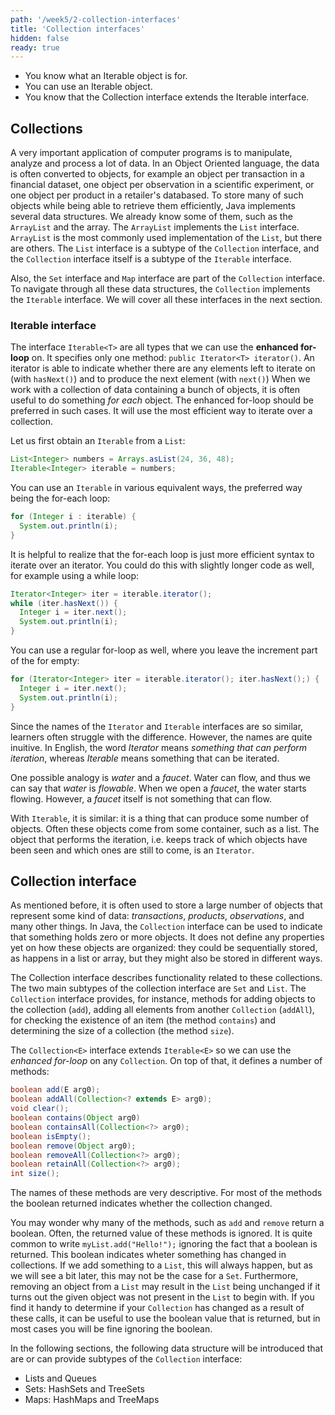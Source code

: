 ```yaml
---
path: '/week5/2-collection-interfaces'
title: 'Collection interfaces'
hidden: false
ready: true
---
```


<text-box variant='learningObjectives' name='Learning Objectives'>

- You know what an Iterable object is for.
- You can use an Iterable object.
- You know that the Collection interface extends the Iterable interface.

</text-box>

## Collections
A very important application of computer programs is to manipulate, analyze and process a lot of data.
In an Object Oriented language, the data is often converted to objects, for example an object per
transaction in a financial dataset, one object per observation in a scientific experiment, or
one object per product in a retailer's databased.
To store many of such objects while being able to retrieve them efficiently,
Java implements several data structures. We already know some of them, such as the
`ArrayList` and the array. The `ArrayList` implements the `List` interface.
`ArrayList` is the most commonly used implementation of the `List`, but there are others.
The `List` interface is a subtype of the `Collection` interface, and the `Collection`
interface itself is a subtype of the `Iterable` interface.

Also, the `Set` interface and `Map` interface are part of the `Collection` interface. To navigate through all these data structures, the `Collection` implements the `Iterable` interface. We will cover all these interfaces in the next section.

### Iterable interface
The interface `Iterable<T>` are all types that we can use the **enhanced for-loop** on.
It specifies only one method: `public Iterator<T> iterator()`.
An iterator is able to indicate whether there are any elements left to iterate on (with `hasNext()`) and to produce the next element (with `next()`)
When we work with a collection of data containing a bunch of objects, it is often useful to do something _for each_ object.
The enhanced for-loop should be preferred in such cases. It will use the most efficient way to iterate over a collection.

Let us first obtain an `Iterable` from a `List`:
```java
List<Integer> numbers = Arrays.asList(24, 36, 48);
Iterable<Integer> iterable = numbers;
```

You can use an `Iterable` in various equivalent ways, the preferred way being the
for-each loop:

```java
for (Integer i : iterable) {
  System.out.println(i);
}
```

It is helpful to realize that the for-each loop is just more efficient syntax to
iterate over an iterator. You could do this with slightly longer code as well,
for example using a while loop:
```java
Iterator<Integer> iter = iterable.iterator();
while (iter.hasNext()) {
  Integer i = iter.next();
  System.out.println(i);
}
```

You can use a regular for-loop as well, where you leave the increment part of the
for empty:
```java
for (Iterator<Integer> iter = iterable.iterator(); iter.hasNext();) {
  Integer i = iter.next();
  System.out.println(i);
}
```

<text-box variant='hint' name='Difference between Iterable and Iterator'>

Since the names of the `Iterator` and `Iterable` interfaces are so similar,
learners often struggle with the difference. However, the names are quite
inuitive. In English, the word *Iterator*  means *something that can
perform iteration*, whereas *Iterable* means something that can be iterated.

One possible analogy is *water* and a *faucet*. Water can flow, and thus
we can say that *water* is *flowable*. When we open a *faucet*, the water
starts flowing. However, a *faucet* itself is not something that can flow.

With `Iterable`, it is similar: it is a thing that can produce some number
of objects. Often these objects come from some container, such as a list.
The object that performs the iteration, i.e. keeps track of which objects
have been seen and which ones are still to come, is an `Iterator`.

</text-box>

## Collection interface

As mentioned before, it is often used to store a large number of objects
that represent some kind of data: *transactions*, *products*, *observations*,
and many other things. In Java, the `Collection` interface can be used to
indicate that something holds zero or more objects. It does not define
any properties yet on how these objects are organized: they could be
sequentially stored, as happens in a list or array, but they might also
be stored in different ways.

The Collection interface describes functionality related to these collections.
The two main subtypes of the collection interface are `Set` and `List`.
The `Collection` interface provides, for instance, methods for adding
objects to the collection (`add`), adding all elements from another `Collection`
(`addAll`), for checking
the existence of an item (the method `contains`) and determining the size of a collection (the method `size`).

The `Collection<E>` interface extends `Iterable<E>` so we can use the *enhanced for-loop* on any `Collection`.
On top of that, it defines a number of methods:

```java
boolean add(E arg0);
boolean addAll(Collection<? extends E> arg0);
void clear();
boolean contains(Object arg0)
boolean containsAll(Collection<?> arg0);
boolean isEmpty();
boolean remove(Object arg0);
boolean removeAll(Collection<?> arg0);
boolean retainAll(Collection<?> arg0);
int size();
```

The names of these methods are very descriptive. For most of the methods the boolean returned indicates whether the collection changed.

You may wonder why many of the methods, such as `add` and `remove` return a boolean. Often, the returned value
of these methods is ignored. It is quite common to write `myList.add("Hello!");` ignoring the fact that a
boolean is returned. This boolean indicates wheter something has changed in collections. If we add something to a `List`,
this will always happen, but as we will see a bit later, this may not be the case for a `Set`. Furthermore, removing an
object from a `List` may result in the `List` being unchanged if it turns out the given object was not present in the `List`
to begin with. If you find it handy to determine if your `Collection` has changed as a result of these calls, it can be
useful to use the boolean value that is returned, but in most cases you will be fine ignoring the boolean.

In the following sections, the following data structure will be introduced that are or can provide subtypes of the `Collection`
interface:

- Lists and Queues
- Sets: HashSets and TreeSets
- Maps: HashMaps and TreeMaps

